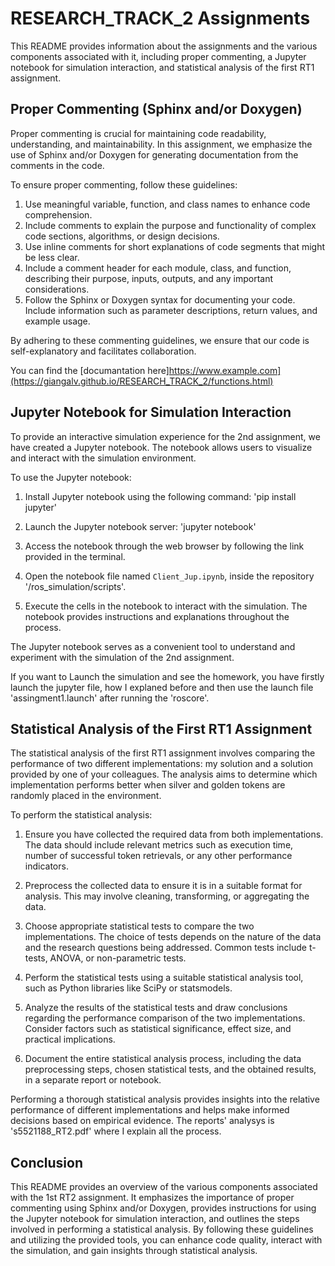 # RESEARCH_TRACK_2 Assignments

This README provides information about the assignments and the various components associated with it, including proper commenting, a Jupyter notebook for simulation interaction, and statistical analysis of the first RT1 assignment.

## Proper Commenting (Sphinx and/or Doxygen)

Proper commenting is crucial for maintaining code readability, understanding, and maintainability. In this assignment, we emphasize the use of Sphinx and/or Doxygen for generating documentation from the comments in the code.

To ensure proper commenting, follow these guidelines:

1. Use meaningful variable, function, and class names to enhance code comprehension.
2. Include comments to explain the purpose and functionality of complex code sections, algorithms, or design decisions.
3. Use inline comments for short explanations of code segments that might be less clear.
4. Include a comment header for each module, class, and function, describing their purpose, inputs, outputs, and any important considerations.
5. Follow the Sphinx or Doxygen syntax for documenting your code. Include information such as parameter descriptions, return values, and example usage.

By adhering to these commenting guidelines, we ensure that our code is self-explanatory and facilitates collaboration.

You can find the [documantation here]https://www.example.com](https://giangalv.github.io/RESEARCH_TRACK_2/functions.html)


## Jupyter Notebook for Simulation Interaction

To provide an interactive simulation experience for the 2nd assignment, we have created a Jupyter notebook. The notebook allows users to visualize and interact with the simulation environment.

To use the Jupyter notebook:

1. Install Jupyter notebook using the following command: 'pip install jupyter'

2. Launch the Jupyter notebook server: 'jupyter notebook'

3. Access the notebook through the web browser by following the link provided in the terminal.

4. Open the notebook file named `Client_Jup.ipynb`, inside the repository '/ros_simulation/scripts'.

5. Execute the cells in the notebook to interact with the simulation. The notebook provides instructions and explanations throughout the process.

The Jupyter notebook serves as a convenient tool to understand and experiment with the simulation of the 2nd assignment.

If you want to Launch the simulation and see the homework, you have firstly launch the jupyter file, how I explaned before and then use the launch file 'assingment1.launch' after running the 'roscore'.

## Statistical Analysis of the First RT1 Assignment

The statistical analysis of the first RT1 assignment involves comparing the performance of two different implementations: my solution and a solution provided by one of your colleagues. The analysis aims to determine which implementation performs better when silver and golden tokens are randomly placed in the environment.

To perform the statistical analysis:

1. Ensure you have collected the required data from both implementations. The data should include relevant metrics such as execution time, number of successful token retrievals, or any other performance indicators.

2. Preprocess the collected data to ensure it is in a suitable format for analysis. This may involve cleaning, transforming, or aggregating the data.

3. Choose appropriate statistical tests to compare the two implementations. The choice of tests depends on the nature of the data and the research questions being addressed. Common tests include t-tests, ANOVA, or non-parametric tests.

4. Perform the statistical tests using a suitable statistical analysis tool, such as Python libraries like SciPy or statsmodels.

5. Analyze the results of the statistical tests and draw conclusions regarding the performance comparison of the two implementations. Consider factors such as statistical significance, effect size, and practical implications.

6. Document the entire statistical analysis process, including the data preprocessing steps, chosen statistical tests, and the obtained results, in a separate report or notebook.

Performing a thorough statistical analysis provides insights into the relative performance of different implementations and helps make informed decisions based on empirical evidence.
The reports' analysys is 's5521188_RT2.pdf' where I explain all the process.

## Conclusion

This README provides an overview of the various components associated with the 1st RT2 assignment. It emphasizes the importance of proper commenting using Sphinx and/or Doxygen, provides instructions for using the Jupyter notebook for simulation interaction, and outlines the steps involved in performing a statistical analysis. By following these guidelines and utilizing the provided tools, you can enhance code quality, interact with the simulation, and gain insights through statistical analysis.
